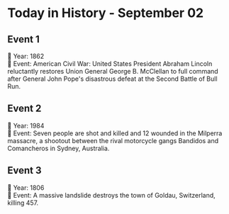 # Today in History - September 02

## Event 1
📅 Year: 1862  
📝 Event: American Civil War: United States President Abraham Lincoln reluctantly restores Union General George B. McClellan to full command after General John Pope's disastrous defeat at the Second Battle of Bull Run.

## Event 2
📅 Year: 1984  
📝 Event: Seven people are shot and killed and 12 wounded in the Milperra massacre, a shootout between the rival motorcycle gangs Bandidos and Comancheros in Sydney, Australia.

## Event 3
📅 Year: 1806  
📝 Event: A massive landslide destroys the town of Goldau, Switzerland, killing 457.

